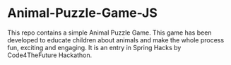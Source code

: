 # Animal-Puzzle-Game-JS

This repo contains a simple Animal Puzzle Game. This game has been developed to educate children about animals and make the whole process fun, exciting and engaging. 
It is an entry in Spring Hacks by Code4TheFuture Hackathon.
